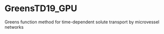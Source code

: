 # GreensTD19_GPU
Greens function method for time-dependent solute transport by microvessel networks
